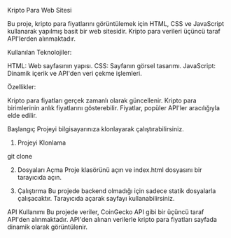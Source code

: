 Kripto Para Web Sitesi

Bu proje, kripto para fiyatlarını görüntülemek için HTML, CSS ve JavaScript kullanarak yapılmış basit bir web sitesidir. 
Kripto para verileri üçüncü taraf API'lerden alınmaktadır.

Kullanılan Teknolojiler:

HTML: Web sayfasının yapısı.
CSS: Sayfanın görsel tasarımı.
JavaScript: Dinamik içerik ve API'den veri çekme işlemleri.

Özellikler:

Kripto para fiyatları gerçek zamanlı olarak güncellenir.
Kripto para birimlerinin anlık fiyatlarını gösterebilir.
Fiyatlar, popüler API'ler aracılığıyla elde edilir.

Başlangıç
Projeyi bilgisayarınıza klonlayarak çalıştırabilirsiniz.

1. Projeyi Klonlama

git clone

2. Dosyaları Açma
Proje klasörünü açın ve index.html dosyasını bir tarayıcıda açın.

3. Çalıştırma
Bu projede backend olmadığı için sadece statik dosyalarla çalışacaktır. Tarayıcıda açarak sayfayı kullanabilirsiniz.

API Kullanımı
Bu projede veriler, CoinGecko API gibi bir üçüncü taraf API'den alınmaktadır. API'den alınan verilerle kripto para fiyatları sayfada dinamik olarak görüntülenir.
